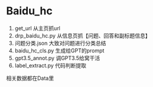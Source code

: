 # Baidu_hc

1. get_url 从主页抓url
2. drp_baidu_hc.py  从信息页抓【问题、回答和副标题信息】
3. 问题分类.json  大致对问题进行分类总结
4. baidu_hc_cls.py 生成给GPT的prompt
5. gpt3.5_annot.py  调GPT3.5给窝干活
6. label_extract.py  代码判断提取


相关数据都在Data里